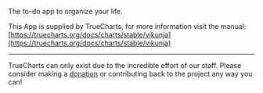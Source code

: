 The to-do app to organize your life.

This App is supplied by TrueCharts, for more information visit the manual: [https://truecharts.org/docs/charts/stable/vikunja](https://truecharts.org/docs/charts/stable/vikunja)

---

TrueCharts can only exist due to the incredible effort of our staff.
Please consider making a [donation](https://truecharts.org/docs/about/sponsor) or contributing back to the project any way you can!
